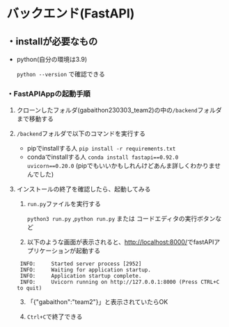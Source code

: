 # バックエンド(FastAPI)

## ・installが必要なもの

- python(自分の環境は3.9)

    ```python --version``` で確認できる

### ・FastAPIAppの起動手順

1. クローンしたフォルダ(gabaithon230303_team2)の中の```/backend```フォルダまで移動する
2. ```/backend```フォルダで以下のコマンドを実行する

    - pipでinstallする人 `pip install -r requirements.txt` 
    - condaでinstallする人 `conda install fastapi==0.92.0 uvicorn==0.20.0` (pipでもいいかもしれんけどあんま詳しくわかりませんでした)

3. インストールの終了を確認したら、起動してみる

   1. `run.py`ファイルを実行する

        `python3 run.py` ,`python run.py` または コードエディタの実行ボタンなど

   2. 以下のような画面が表示されると、[http://localhost:8000/](http://localhost:8000/)でfastAPIアプリケーションが起動する

   ```
    INFO:     Started server process [2952]
    INFO:     Waiting for application startup.
    INFO:     Application startup complete.
    INFO:     Uvicorn running on http://127.0.0.1:8000 (Press CTRL+C to quit)
   ```

   3. 「{"gabaithon":"team2"}」と表示されていたらOK

   4. `Ctrl+C`で終了できる